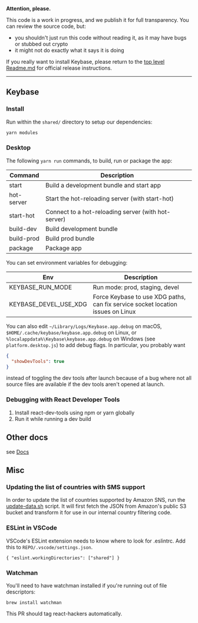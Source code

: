 **Attention, please.**

This code is a work in progress, and we publish it for full transparency. You can review the source code, but:

- you shouldn't just run this code without reading it, as it may have bugs or stubbed out crypto
- it might not do exactly what it says it is doing

If you really want to install Keybase, please return to the [top level Readme.md](https://github.com/keybase/client/blob/master/README.md) for official release instructions.

---

## Keybase

### Install

Run within the `shared/` directory to setup our dependencies:

```sh
yarn modules
```

### Desktop

The following `yarn run` commands, to build, run or package the app:

| Command    | Description                                         |
| ---------- | --------------------------------------------------- |
| start      | Build a development bundle and start app            |
| hot-server | Start the hot-reloading server (with start-hot)     |
| start-hot  | Connect to a hot-reloading server (with hot-server) |
| build-dev  | Build development bundle                            |
| build-prod | Build prod bundle                                   |
| package    | Package app                                         |

You can set environment variables for debugging:

| Env                   | Description                                                                     |
| --------------------- | ------------------------------------------------------------------------------- |
| KEYBASE_RUN_MODE      | Run mode: prod, staging, devel                                                  |
| KEYBASE_DEVEL_USE_XDG | Force Keybase to use XDG paths, can fix service socket location issues on Linux |

You can also edit `~/Library/Logs/Keybase.app.debug` on macOS,
`$HOME/.cache/keybase/keybase.app.debug` on Linux, or
`%localappdata%\Keybase\keybase.app.debug` on Windows (see
`platform.desktop.js`) to add debug flags. In particular, you probably want

```json
{
  "showDevTools": true
}
```

instead of toggling the dev tools after launch because of a bug where
not all source files are available if the dev tools aren't opened at launch.

### Debugging with React Developer Tools

1. Install react-dev-tools using npm or yarn globally
1. Run it while running a dev build

## Other docs

see [Docs](docs)

## Misc

### Updating the list of countries with SMS support

In order to update the list of countries supported by Amazon SNS, run
the [update-data.sh](https://github.com/keybase/client/blob/master/shared/util/phone-numbers/sms-support/update-data.sh)
script. It will first fetch the JSON from Amazon's public S3 bucket and
transform it for use in our internal country filtering code.

### ESLint in VSCode

VSCode's ESLint extension needs to know where to look for .eslintrc. Add this to `REPO/.vscode/settings.json`.

```
{ "eslint.workingDirectories": ["shared"] }
```

### Watchman

You'll need to have watchman installed if you're running out of file descriptors:

```
brew install watchman
```

This PR should tag react-hackers automatically.
